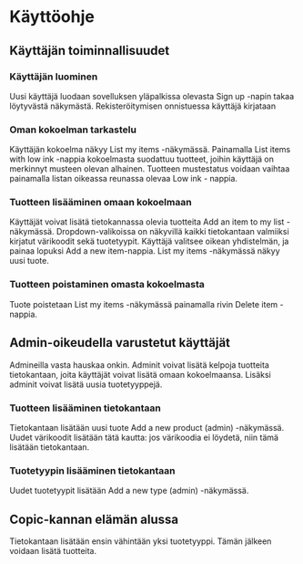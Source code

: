 # Käyttöohje


## Käyttäjän toiminnallisuudet

### Käyttäjän luominen
Uusi käyttäjä luodaan sovelluksen yläpalkissa olevasta Sign up -napin takaa löytyvästä näkymästä. Rekisteröitymisen onnistuessa käyttäjä kirjataan

### Oman kokoelman tarkastelu
Käyttäjän kokoelma näkyy List my items -näkymässä. Painamalla List items with low ink -nappia kokoelmasta suodattuu tuotteet, joihin käyttäjä on merkinnyt musteen olevan alhainen. Tuotteen mustestatus voidaan vaihtaa painamalla listan oikeassa reunassa olevaa Low ink - nappia.

### Tuotteen lisääminen omaan kokoelmaan
Käyttäjät voivat lisätä tietokannassa olevia tuotteita Add an item to my list -näkymässä. Dropdown-valikoissa on näkyvillä kaikki tietokantaan valmiiksi kirjatut värikoodit sekä tuotetyypit. Käyttäjä valitsee oikean yhdistelmän, ja painaa lopuksi Add a new item-nappia. List my items -näkymässä näkyy uusi tuote.

### Tuotteen poistaminen omasta kokoelmasta
Tuote poistetaan List my items -näkymässä painamalla rivin Delete item -nappia.


## Admin-oikeudella varustetut käyttäjät
Admineilla vasta hauskaa onkin. Adminit voivat lisätä kelpoja tuotteita tietokantaan, joita käyttäjät voivat lisätä omaan kokoelmaansa. Lisäksi adminit voivat lisätä uusia tuotetyyppejä.

### Tuotteen lisääminen tietokantaan
Tietokantaan lisätään uusi tuote Add a new product (admin) -näkymässä. Uudet värikoodit lisätään tätä kautta: jos värikoodia ei löydetä, niin tämä lisätään tietokantaan.

### Tuotetyypin lisääminen tietokantaan
Uudet tuotetyypit lisätään Add a new type (admin) -näkymässä.




## Copic-kannan elämän alussa
Tietokantaan lisätään ensin vähintään yksi tuotetyyppi. Tämän jälkeen voidaan lisätä tuotteita.
